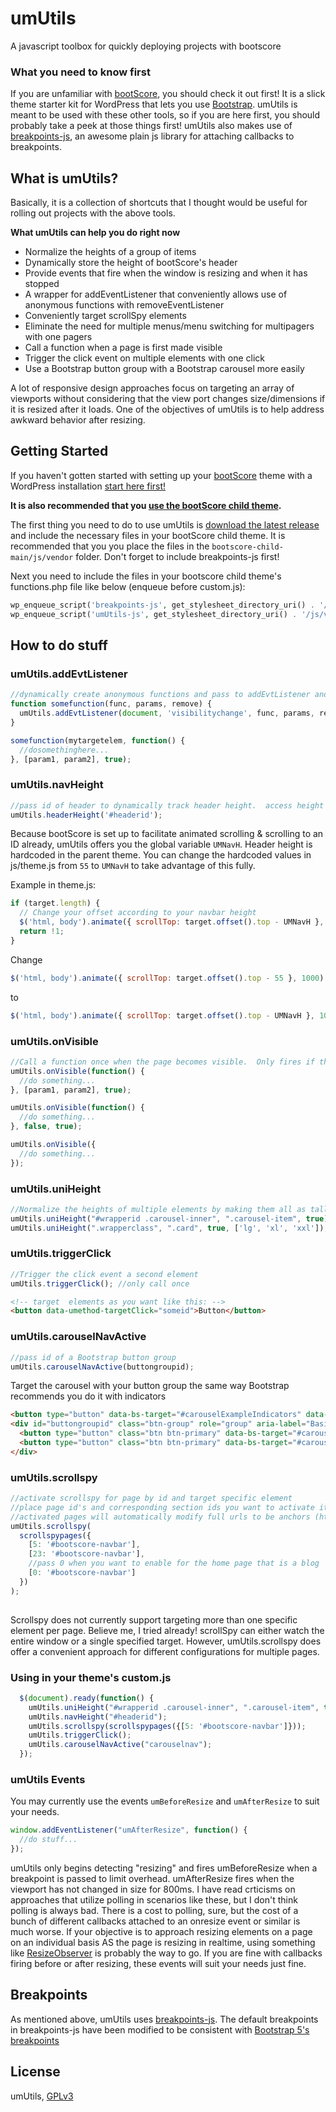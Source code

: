 # umUtils
A javascript toolbox for quickly deploying projects with bootscore


### What you need to know first
If you are unfamiliar with [bootScore](https://bootscore.me/), you should check it out first!  It is a slick theme starter kit for WordPress that lets you use [Bootstrap](https://getbootstrap.com/).  umUtils is meant to be used with these other tools, so if you are here first, you should probably take a peek at those things first!  umUtils also makes use of [breakpoints-js](https://github.com/thecreation/breakpoints-js), an awesome plain js library for attaching callbacks to breakpoints.

## What is umUtils?
Basically, it is a collection of shortcuts that I thought would be useful for rolling out projects with the above tools.

**What umUtils can help you do right now** 
* Normalize the heights of a group of items
* Dynamically store the height of bootScore's header
* Provide events that fire when the window is resizing and when it has stopped
* A wrapper for addEventListener that conveniently allows use of anonymous functions with removeEventListener
* Conveniently target scrollSpy elements
* Eliminate the need for multiple menus/menu switching for multipagers with one pagers
* Call a function when a page is first made visible
* Trigger the click event on multiple elements with one click
* Use a Bootstrap button group with a Bootstrap carousel more easily

A lot of responsive design approaches focus on targeting an array of viewports without considering that the view port changes size/dimensions if it is resized after it loads.  One of the objectives of umUtils is to help address awkward behavior after resizing. 

## Getting Started
If you haven't gotten started with setting up your [bootScore](https://bootscore.me/) theme with a WordPress installation [start here first!](https://bootscore.me/documentation/installation/)

**It is also recommended that you [use the bootScore child theme](https://bootscore.me/documentation/using-the-child-themes/).**

The first thing you need to do to use umUtils is [download the latest release](releases) and include the necessary files in your bootScore child theme.  It is recommended that you you place the files in the `bootscore-child-main/js/vendor` folder.  Don't forget to include breakpoints-js first!

Next you need to include the files in your bootscore child theme's functions.php file like below (enqueue before custom.js):
```php
wp_enqueue_script('breakpoints-js', get_stylesheet_directory_uri() . '/js/vendor/umUtils/dep/breakpoints.min.js', array(), false, true);
wp_enqueue_script('umUtils-js', get_stylesheet_directory_uri() . '/js/vendor/umUtils/umUtils.min.js', array(), false, true);

```

## How to do stuff


### umUtils.addEvtListener
```javascript
//dynamically create anonymous functions and pass to addEvtListener and optionally remove after event fires
function somefunction(func, params, remove) {
  umUtils.addEvtListener(document, 'visibilitychange', func, params, remove);
}

somefunction(mytargetelem, function() { 
  //dosomethinghere... 
}, [param1, param2], true);
```


### umUtils.navHeight
```javascript
//pass id of header to dynamically track header height.  access height with global UMNavH
umUtils.headerHeight('#headerid'); 
```
Because bootScore is set up to facilitate animated scrolling & scrolling to an ID already, umUtils offers you the global variable `UMNavH`.  Header height is hardcoded in the parent theme.  You can change the hardcoded values in js/theme.js from `55` to `UMNavH` to take advantage of this fully.

Example in theme.js:
```javascript
if (target.length) {
  // Change your offset according to your navbar height
  $('html, body').animate({ scrollTop: target.offset().top - UMNavH }, 1000);
  return !1;
}
```
Change
```javascript 
$('html, body').animate({ scrollTop: target.offset().top - 55 }, 1000);
```
to
```javascript
$('html, body').animate({ scrollTop: target.offset().top - UMNavH }, 1000);
```


### umUtils.onVisible
```javascript
//Call a function once when the page becomes visible.  Only fires if the page is hidden or in prerender.
umUtils.onVisible(function() { 
  //do something...
}, [param1, param2], true);

umUtils.onVisible(function() { 
  //do something...
}, false, true);

umUtils.onVisible({ 
  //do something...
});
```

### umUtils.uniHeight
```javascript
//Normalize the heights of multiple elements by making them all as tall as the tallest element.
umUtils.uniHeight("#wrapperid .carousel-inner", ".carousel-item", true);
umUtils.uniHeight(".wrapperclass", ".card", true, ['lg', 'xl', 'xxl']);
```

### umUtils.triggerClick
```javascript
//Trigger the click event a second element
umUtils.triggerClick(); //only call once
```
```html
<!-- target  elements as you want like this: -->
<button data-umethod-targetClick="someid">Button</button>
```

### umUtils.carouselNavActive
```javascript
//pass id of a Bootstrap button group
umUtils.carouselNavActive(buttongroupid);
```
Target the carousel with your button group the same way Bootstrap recommends you do it with indicators
```html
<button type="button" data-bs-target="#carouselExampleIndicators" data-bs-slide-to="0" class="active" aria-current="true" aria-label="Slide 1"></button>
<div id="buttongroupid" class="btn-group" role="group" aria-label="Basic example">
  <button type="button" class="btn btn-primary" data-bs-target="#carouselid" data-bs-slide-to="0" class="active" aria-current="true" aria-label="Slide 1">Left</button>
  <button type="button" class="btn btn-primary" data-bs-target="#carouselid" data-bs-slide-to="1" aria-label="Slide 2">Middle</button>
</div>
```


### umUtils.scrollspy
```javascript
//activate scrollspy for page by id and target specific element
//place page id's and corresponding section ids you want to activate it for in the pages array
//activated pages will automatically modify full urls to be anchors (https://fullhomeurl.com/#anchor to #anchor) - no need to use multiple menus
umUtils.scrollspy(
  scrollspypages({
    [5: '#bootscore-navbar'],
    [23: '#bootscore-navbar'],
    //pass 0 when you want to enable for the home page that is a blog
    [0: '#bootscore-navbar']      
  })
);
 


```
Scrollspy does not currently support targeting more than one specific element per page.  Believe me, I tried already!  scrollSpy can either watch the entire window or a single specified target.  However, umUtils.scrollspy does offer a convenient approach for different configurations for multiple pages.

### Using in your theme's custom.js
```javascript
  $(document).ready(function() { 
    umUtils.uniHeight("#wrapperid .carousel-inner", ".carousel-item", true); 
    umUtils.navHeight("#headerid");
    umUtils.scrollspy(scrollspypages({[5: '#bootscore-navbar']}));
    umUtils.triggerClick();
    umUtils.carouselNavActive("carouselnav");
  });
```

### umUtils Events
You may currently use the events `umBeforeResize` and `umAfterResize` to suit your needs.
```javascript
window.addEventListener("umAfterResize", function() {
  //do stuff...
});
```
umUtils only begins detecting "resizing" and fires umBeforeResize when a breakpoint is passed to limit overhead.  umAfterResize fires when the viewport has not changed in size for 800ms.  I have read crticisms on approaches that utilize polling in scenarios like these, but I don't think polling is always bad. There is a cost to polling, sure, but the cost of a bunch of different callbacks attached to an onresize event or similar is much worse.  If your objective is to approach resizing elements on a page on an individual basis AS the page is resizing in realtime, using something like [ResizeObserver](https://developer.mozilla.org/en-US/docs/Web/API/ResizeObserver) is probably the way to go.  If you are fine with callbacks firing before or after resizing, these events will suit your needs just fine.



## Breakpoints
As mentioned above, umUtils uses [breakpoints-js](https://github.com/thecreation/breakpoints-js).  The default breakpoints in breakpoints-js have been modified to be consistent with [Bootstrap 5's breakpoints](https://getbootstrap.com/docs/5.1/layout/breakpoints/)

## License
umUtils, [GPLv3](LICENSE)
